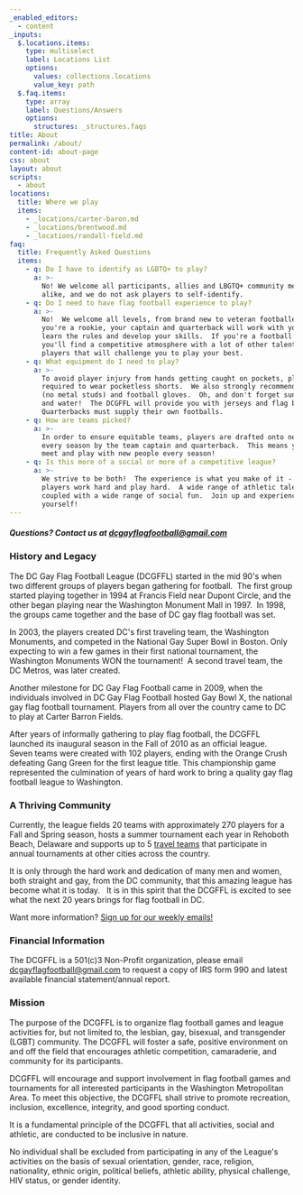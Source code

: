 ```yaml
---
_enabled_editors:
  - content
_inputs:
  $.locations.items:
    type: multiselect
    label: Locations List
    options:
      values: collections.locations
      value_key: path
  $.faq.items:
    type: array
    label: Questions/Answers
    options:
      structures: _structures.faqs
title: About
permalink: /about/
content-id: about-page
css: about
layout: about
scripts:
  - about
locations:
  title: Where we play
  items:
    - _locations/carter-baron.md
    - _locations/brentwood.md
    - _locations/randall-field.md
faq:
  title: Frequently Asked Questions
  items:
    - q: Do I have to identify as LGBTQ+ to play?
      a: >-
        No! We welcome all participants, allies and LBGTQ+ community members
        alike, and we do not ask players to self-identify.
    - q: Do I need to have flag football experience to play?
      a: >-
        No!  We welcome all levels, from brand new to veteran footballer.  If
        you're a rookie, your captain and quarterback will work with you to
        learn the rules and develop your skills.  If you're a football all star,
        you'll find a competitive atmosphere with a lot of other talented
        players that will challenge you to play your best.
    - q: What equipment do I need to play?
      a: >-
        To avoid player injury from hands getting caught on pockets, players are
        required to wear pocketless shorts.  We also strongly recommend cleats
        (no metal studs) and football gloves.  Oh, and don't forget sunscreen
        and water!  The DCGFFL will provide you with jerseys and flag belts. 
        Quarterbacks must supply their own footballs.
    - q: How are teams picked?
      a: >-
        In order to ensure equitable teams, players are drafted onto new teams
        every season by the team captain and quarterback.  This means you get to
        meet and play with new people every season!
    - q: Is this more of a social or more of a competitive league?
      a: >-
        We strive to be both!  The experience is what you make of it - our
        players work hard and play hard.  A wide range of athletic talent is
        coupled with a wide range of social fun.  Join up and experience it
        yourself!
---
```

##### Questions? Contact us at [dcgayflagfootball@gmail.com](mailto:dcgayflagfootball@gmail.com)

### History and Legacy

The DC Gay Flag Football League (DCGFFL) started in the mid 90's when two different groups of players began gathering for football.  The first group started playing together in 1994 at Francis Field near Dupont Circle, and the other began playing near the Washington Monument Mall in 1997.  In 1998, the groups came together and the base of DC gay flag football was set.

In 2003, the players created DC's first traveling team, the Washington Monuments, and competed in the National Gay Super Bowl in Boston. Only expecting to win a few games in their first national tournament, the Washington Monuments WON the tournament!  A second travel team, the DC Metros, was later created.

Another milestone for DC Gay Flag Football came in 2009, when the individuals involved in DC Gay Flag Football hosted Gay Bowl X, the national gay flag football tournament. Players from all over the country came to DC to play at Carter Barron Fields.

After years of informally gathering to play flag football, the DCGFFL launched its inaugural season in the Fall of 2010 as an official league.  Seven teams were created with 102 players, ending with the Orange Crush defeating Gang Green for the first league title. This championship game represented the culmination of years of hard work to bring a quality gay flag football league to Washington.

### A Thriving Community

Currently, the league fields 20 teams with approximately 270 players for a Fall and Spring season, hosts a summer tournament each year in Rehoboth Beach, Delaware and supports up to 5 [travel teams](/travel-program/) that participate in annual tournaments at other cities across the country.

It is only through the hard work and dedication of many men and women, both straight and gay, from the DC community, that this amazing league has become what it is today.   It is in this spirit that the DCGFFL is excited to see what the next 20 years brings for flag football in DC.

Want more information? [Sign up for our weekly emails!](http://eepurl.com/c9JkQz)

### Financial Information

The DCGFFL is a 501(c)3 Non-Profit organization, please email [dcgayflagfootball@gmail.com](mailto:dcgayflagfootball@gmail.com) to request a copy of IRS form 990 and latest available financial statement/annual report.

### Mission

The purpose of the DCGFFL is to organize flag football games and league activities for, but not limited to, the lesbian, gay, bisexual, and transgender (LGBT) community. The DCGFFL will foster a safe, positive environment on and off the field that encourages athletic competition, camaraderie, and community for its participants.

DCGFFL will encourage and support involvement in flag football games and tournaments for all interested participants in the Washington Metropolitan Area. To meet this objective, the DCGFFL shall strive to promote recreation, inclusion, excellence, integrity, and good sporting conduct.

It is a fundamental principle of the DCGFFL that all activities, social and athletic, are conducted to be inclusive in nature.

No individual shall be excluded from participating in any of the League's activities on the basis of sexual orientation, gender, race, religion, nationality, ethnic origin, political beliefs, athletic ability, physical challenge, HIV status, or gender identity.